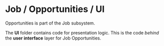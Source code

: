 # Job / Opportunities / UI

Opportunities is part of the Job subsystem.
  
The **UI** folder contains code for presentation logic. This is the code *behind* the **user interface** layer for Job Opportunities.
